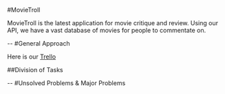 #MovieTroll

MovieTroll is the latest application for movie critique and review. Using our API, we have a vast database of movies for people to commentate on.

--
#General Approach

Here is our [Trello](https://trello.com/b/oqc04sL4/project-3)

##Division of Tasks

--
#Unsolved Problems & Major Problems
